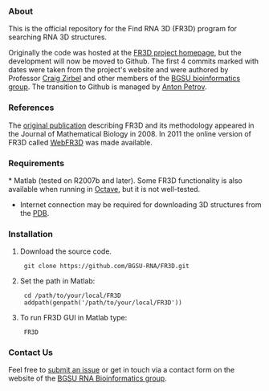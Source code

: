 <h3>About</h3>
This is the official repository for the Find RNA 3D (FR3D) program for searching
RNA 3D structures.

Originally the code was hosted at the
<a href="http://rna.bgsu.edu/FR3D">FR3D project homepage</a>,
but the development will now be moved to Github. The first 4 commits marked with
dates were taken from the project's website and were authored by
Professor <a href="http://www-math.bgsu.edu/z/">Craig Zirbel</a> and other
members of the <a href="http://rna.bgsu.edu">BGSU bioinformatics group</a>.
The transition to Github is managed by
<a href="https://github.com/AntonPetrov">Anton Petrov</a>.

<h3>References</h3>
The <a href="http://www.ncbi.nlm.nih.gov/pubmed/17694311">original publication</a>
describing FR3D and its methodology appeared in the Journal of Mathematical Biology
in 2008. In 2011 the online version of FR3D called
<a href="http://rna.bgsu.edu/webfr3d">WebFR3D</a> was made available.

<h3>Requirements</h3>
* Matlab (tested on R2007b and later). Some FR3D functionality is also available
when running in <a href="http://www.gnu.org/software/octave/">Octave</a>,
but it is not well-tested.

* Internet connection may be required for downloading 3D structures from the
<a href="http://pdb.org">PDB</a>.


<h3>Installation</h3>

1. Download the source code.

        git clone https://github.com/BGSU-RNA/FR3D.git

2. Set the path in Matlab:

        cd /path/to/your/local/FR3D
        addpath(genpath('/path/to/your/local/FR3D'))

3. To run FR3D GUI in Matlab type:

        FR3D


<h3>Contact Us</h3>
Feel free to <a href="https://github.com/BGSU-RNA/FR3D/issues">submit an issue</a>
or get in touch via a contact form on the website
of the <a href="http://rna.bgsu.edu">BGSU RNA Bioinformatics group</a>.
